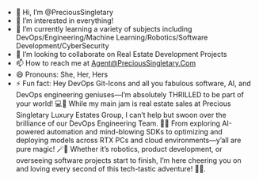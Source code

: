 - 👋 Hi, I’m @PreciousSingletary
- 👀 I’m interested in everything! 
- 🌱 I’m currently learning a variety of subjects including DevOps/Engineering/Machine Learning/Robotics/Software Development/CyberSecurity
- 💞️ I’m looking to collaborate on Real Estate Development Projects
- 📫 How to reach me at Agent@PreciousSingletary.Com
- 😄 Pronouns: She, Her, Hers
- ⚡ Fun fact:  Hey DevOps Git-Icons and all you fabulous software, AI, and DevOps engineering geniuses—I’m absolutely THRILLED to be part of your world! 💻💖 While my main jam is real estate sales at Precious Singletary Luxury Estates Group, I can’t help but swoon over the brilliance of our DevOps Engineering Team. 🤩✨ From exploring AI-powered automation and mind-blowing SDKs to optimizing and deploying models across RTX PCs and cloud environments—y’all are pure magic! 🪄🤖 Whether it’s robotics, product development, or overseeing software projects start to finish, I’m here cheering you on and loving every second of this tech-tastic adventure! 🚀💕.
<!---
PreciousSingletary/PreciousSingletary is a ✨ special ✨ repository because its `README.md` (this file) appears on your GitHub profile.
You can click the Preview link to take a look at your changes.
--->
